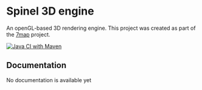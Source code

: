 # Spinel 3D engine
An openGL-based 3D rendering engine. This project was created as part of the [7map](https://github.com/7map/7map) project.

[![Java CI with Maven](https://github.com/l3alr0g/Spinel/actions/workflows/maven.yml/badge.svg?branch=main)](https://github.com/l3alr0g/Spinel/actions/workflows/maven.yml)

## Documentation
No documentation is available yet
 
